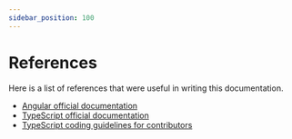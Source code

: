 ```yaml
---
sidebar_position: 100
---
```

# References
Here is a list of references that were useful in writing this documentation.

- [Angular official documentation](https://angular.dev)
- [TypeScript official documentation](https://www.typescriptlang.org/docs/)
- [TypeScript coding guidelines for contributors](https://github.com/microsoft/TypeScript/wiki/Coding-guidelines)